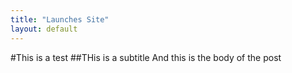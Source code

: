 ```yaml
---
title: "Launches Site"
layout: default
---
```


#This is a test
##THis is a subtitle
And this is the body of the post